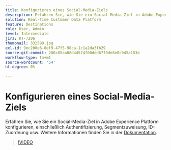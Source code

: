 ```yaml
---
title: Konfigurieren eines Social-Media-Ziels
description: Erfahren Sie, wie Sie ein Social-Media-Ziel in Adobe Experience Platform konfigurieren, einschließlich Authentifizierung, Segmentzuweisung, ID-Zuordnung usw.
solution: Real-Time Customer Data Platform
feature: Destinations
role: User, Admin
level: Intermediate
jira: KT-7206
thumbnail: 332599.jpg
exl-id: 9ec200e6-8ef9-47f5-98ca-1c1a2da3fb29
source-git-commit: 286c85aa88d44574f00ded67f0de8e0c945a153e
workflow-type: tm+mt
source-wordcount: '54'
ht-degree: 0%

---
```


# Konfigurieren eines Social-Media-Ziels

Erfahren Sie, wie Sie ein Social-Media-Ziel in Adobe Experience Platform konfigurieren, einschließlich Authentifizierung, Segmentzuweisung, ID-Zuordnung usw. Weitere Informationen finden Sie in der [Dokumentation](https://experienceleague.adobe.com/docs/experience-platform/destinations/catalog/social/overview.html).

>[!VIDEO](https://video.tv.adobe.com/v/332599/?learn=on&enablevpops)

